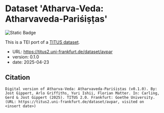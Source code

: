 # Dataset 'Atharva-Veda: Atharvaveda-Pariśiṣṭas'

![Static Badge](https://img.shields.io/badge/TEI_validation-passing-green)

This is a TEI port of a [TITUS dataset](http://titus.uni-frankfurt.de/texte/etcs/ind/aind/ved/av/avparis/avpar.htm).

* URL: https://titus2.uni-frankfurt.de/dataset/avpar
* version: 0.1.0
* date: 2025-04-23

## Citation
```
Digital version of Atharva-Veda: Atharvaveda-Pariśiṣṭas (v0.1.0). By: Jost Gippert, Arlo Griffiths, Yuri Ishii, Florian Matter. In: Carling, Gerd & Jost Gippert (2025). TITUS 2.0. Frankfurt: Goethe University. (URL: https://titus2.uni-frankfurt.de/dataset/avpar, visited on <insert date>)
```
